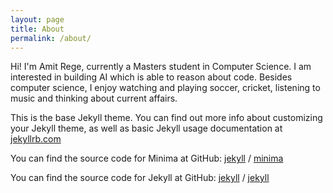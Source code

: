 ```yaml
---
layout: page
title: About
permalink: /about/
---
```

Hi! I'm Amit Rege, currently a Masters student in Computer Science. I am interested in building AI which is able to reason about code. Besides computer science, I enjoy watching and playing soccer, cricket, listening to music and thinking about current affairs.

This is the base Jekyll theme. You can find out more info about customizing your Jekyll theme, as well as basic Jekyll usage documentation at [jekyllrb.com](https://jekyllrb.com/)

You can find the source code for Minima at GitHub:
[jekyll][jekyll-organization] /
[minima](https://github.com/jekyll/minima)

You can find the source code for Jekyll at GitHub:
[jekyll][jekyll-organization] /
[jekyll](https://github.com/jekyll/jekyll)


[jekyll-organization]: https://github.com/jekyll
